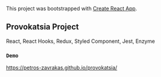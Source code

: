 This project was bootstrapped with [Create React App](https://github.com/facebook/create-react-app).

## Provokatsia Project

React, React Hooks, Redux, Styled Component, Jest, Enzyme

### `Demo`

https://petros-zavrakas.github.io/provokatsia/
